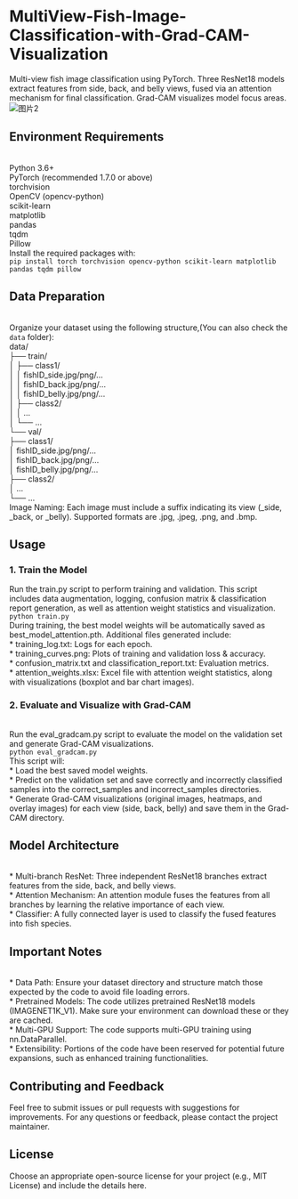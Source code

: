 # MultiView-Fish-Image-Classification-with-Grad-CAM-Visualization
Multi-view fish image classification using PyTorch. Three ResNet18 models extract features from side, back, and belly views, fused via an attention mechanism for final classification. Grad-CAM visualizes model focus areas.
![图片2](https://github.com/user-attachments/assets/7f511702-5935-445b-a8c0-e6f0df13ccb8)
## Environment Requirements
<br>Python 3.6+
<br>PyTorch (recommended 1.7.0 or above)
<br>torchvision
<br>OpenCV (opencv-python)
<br>scikit-learn
<br>matplotlib
<br>pandas
<br>tqdm
<br>Pillow
<br>Install the required packages with:
<br>``` pip install torch torchvision opencv-python scikit-learn matplotlib pandas tqdm pillow ```
## Data Preparation
<br>Organize your dataset using the following structure,(You can also check the `data` folder):
<br>data/
<br>  ├── train/
<br>  │    ├── class1/
<br>  │    │      fishID_side.jpg/png/… 
<br>  │    │      fishID_back.jpg/png/…
<br>  │    │      fishID_belly.jpg/png/…
<br>  │    ├── class2/
<br>  │    │      …
<br>  │    └── ...
<br>  └── val/
<br>       ├── class1/
<br>       │      fishID_side.jpg/png/… 
<br>       │      fishID_back.jpg/png/…
<br>       │      fishID_belly.jpg/png/…
<br>       ├── class2/
 <br>      │      …
 <br>      └── ...
<br>Image Naming: Each image must include a suffix indicating its view (_side, _back, or _belly). Supported formats are .jpg, .jpeg, .png, and .bmp.
## Usage
### 1. Train the Model
Run the train.py script to perform training and validation. This script includes data augmentation, logging, confusion matrix & classification report generation, as well as attention weight statistics and visualization.
<br>    ```python train.py```
<br> During training, the best model weights will be automatically saved as best_model_attention.pth. Additional files generated include:
<br>* training_log.txt: Logs for each epoch.
<br>* training_curves.png: Plots of training and validation loss & accuracy.
<br>* confusion_matrix.txt and classification_report.txt: Evaluation metrics.
<br>* attention_weights.xlsx: Excel file with attention weight statistics, along with visualizations (boxplot and bar chart images).
### 2. Evaluate and Visualize with Grad-CAM
<br>Run the eval_gradcam.py script to evaluate the model on the validation set and generate Grad-CAM visualizations.
<br>    ```python eval_gradcam.py```
<br>This script will:
<br>* Load the best saved model weights.
<br>* Predict on the validation set and save correctly and incorrectly classified samples into the correct_samples and incorrect_samples directories.
<br>* Generate Grad-CAM visualizations (original images, heatmaps, and overlay images) for each view (side, back, belly) and save them in the Grad-CAM directory.
## Model Architecture
<br>* Multi-branch ResNet: Three independent ResNet18 branches extract features from the side, back, and belly views.
<br>* Attention Mechanism: An attention module fuses the features from all branches by learning the relative importance of each view.
<br>* Classifier: A fully connected layer is used to classify the fused features into fish species.
## Important Notes
<br>* Data Path: Ensure your dataset directory and structure match those expected by the code to avoid file loading errors.
<br>* Pretrained Models: The code utilizes pretrained ResNet18 models (IMAGENET1K_V1). Make sure your environment can download these or they are cached.
<br>* Multi-GPU Support: The code supports multi-GPU training using nn.DataParallel.
<br>* Extensibility: Portions of the code have been reserved for potential future expansions, such as enhanced training functionalities.
## Contributing and Feedback
Feel free to submit issues or pull requests with suggestions for improvements. For any questions or feedback, please contact the project maintainer.

## License
Choose an appropriate open-source license for your project (e.g., MIT License) and include the details here.

